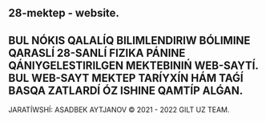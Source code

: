 28-mektep - website.
---------------------------
BUL NÓKIS QALALÍQ BILIMLENDIRIW BÓLIMINE QARASLÍ 28-SANLÍ FIZIKA PÁNINE QÁNIYGELESTIRILGEN MEKTEBINIŃ WEB-SAYTÍ.
BUL WEB-SAYT MEKTEP TARÍYXÍN HÁM TAǴÍ BASQA ZATLARDÍ ÓZ ISHINE QAMTÍP ALǴAN.
--------------------------------------------
JARATÍWSHÍ: ASADBEK AYTJANOV © 2021 - 2022  GILT UZ TEAM.
